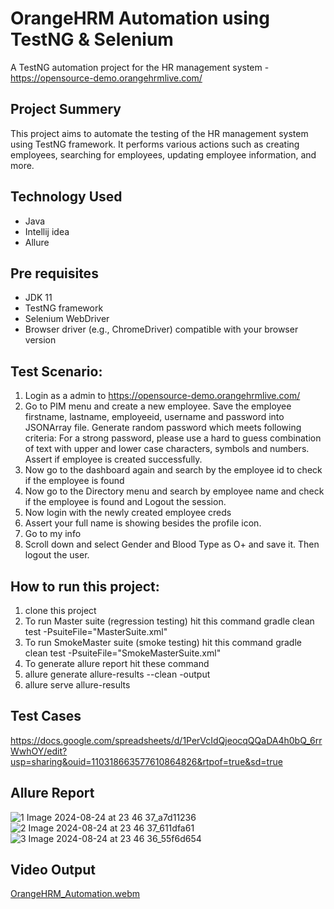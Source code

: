 # OrangeHRM Automation using TestNG & Selenium
A TestNG automation project for the HR management system - https://opensource-demo.orangehrmlive.com/
## Project Summery
This project aims to automate the testing of the HR management system using TestNG framework. It performs various actions such as creating employees, searching for employees, updating employee information, and more.

## Technology Used
* Java
* Intellij idea
* Allure

## Pre requisites 
* JDK 11
* TestNG framework
* Selenium WebDriver
* Browser driver (e.g., ChromeDriver) compatible with your browser version

## Test Scenario:
1. Login as a admin to https://opensource-demo.orangehrmlive.com/
2. Go to PIM menu and create a new employee. Save the employee firstname, lastname, employeeid, username and password into JSONArray file. Generate random password which meets following criteria: For a strong password, please use a hard to guess combination of text with upper and lower case characters, symbols and numbers. Assert if employee is created successfully.
3. Now go to the dashboard again and search by the employee id to check if the employee is found
4. Now go to the Directory menu and search by employee name and check if the employee is found and Logout the session.
5. Now login with the newly created employee creds
6. Assert your full name is showing besides the profile icon.
7. Go to my info
8. Scroll down and select Gender and Blood Type as O+ and save it. Then logout the user.

## How to run this project:
1. clone this project
2. To run Master suite (regression testing) hit this command gradle clean test -PsuiteFile="MasterSuite.xml"
3. To run SmokeMaster suite (smoke testing) hit this command gradle clean test -PsuiteFile="SmokeMasterSuite.xml"
4. To generate allure report hit these command
5. allure generate allure-results --clean -output
6. allure serve allure-results

## Test Cases
https://docs.google.com/spreadsheets/d/1PerVcIdQjeocqQQaDA4h0bQ_6rrWwhOY/edit?usp=sharing&ouid=110318663577610864826&rtpof=true&sd=true

## Allure Report
![1 Image 2024-08-24 at 23 46 37_a7d11236](https://github.com/user-attachments/assets/f769d148-055b-494c-be43-c4591381ec13)
![2 Image 2024-08-24 at 23 46 37_611dfa61](https://github.com/user-attachments/assets/0aa62a5f-200d-43d6-baa2-06fd68dc2de4)
![3 Image 2024-08-24 at 23 46 36_55f6d654](https://github.com/user-attachments/assets/eea66a32-fd25-442c-8eac-48ee7a343f83)

## Video Output
[OrangeHRM_Automation.webm](https://github.com/user-attachments/assets/9727e157-9d74-4b68-8530-d746e3808bb3)



